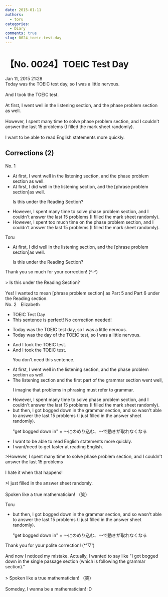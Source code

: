 ```yaml
---
date: 2015-01-11
authors:
  - toru
categories:
  - Diary
comments: true
slug: 0024_toeic-test-day
---
```


# 【No. 0024】TOEIC Test Day
<div class="date">Jan 11, 2015 21:28</div>
<div id="post"><div id="body_show_ori">
Today was the TOEIC test day, so I was a little nervous.<br/><br/>And I took the TOEIC test.<br/><br/>At first, I went well in the listening section, and the phase problem section as well.<br/><br/>However, I spent many time to solve phase problem section, and I couldn't answer the last 15 problems (I filled the mark sheet randomly).<br/><br/>I want to be able to read English statements more quickly.
</div></div>

<!-- more -->


## Corrections (2)
<div id="block"><div class="first_name"> No. 1　<span class="just_name"></span></div><div id="block2">
<ul class="correction_field">
<li class="incorrect">At first, I went well in the listening section, and the phase problem section as well.</li>
<li class="corrected correct">
At first, I <span class="f_blue">did</span> well in the listening section, and the<span class="f_red"> [phrase problem section]</span>as well.
<p class="correction_comment">Is this under the Reading Section?</p>
</li>
</ul>
<ul class="correction_field">
<li class="incorrect">However, I spent many time to solve phase problem section, and I couldn't answer the last 15 problems (I filled the mark sheet randomly).</li>
<li class="corrected correct">
However, I spent<span class="f_blue"> too much</span> time on the phase problem section, and I couldn't answer the last 15 problems (I filled the mark sheet randomly).
</li>
</ul>
</div><div class="name"><span class="just_name">Toru</span><br><div class="quote_field"><ul class="correction_field">
<li class="corrected correct">
At first, I <span class="f_blue">did</span> well in the listening section, and the<span class="f_red"> [phrase problem section]</span>as well.
<p class="correction_comment">
Is this under the Reading Section?
</p>
</li>
</ul></div>
Thank you so much for your correction! (^-^)<br/><br/>&gt; Is this under the Reading Section?<br/><br/>Yes! I wanted to mean [phrase problem section] as Part 5 and Part 6 under the Reading section.
</div>
</div>
<div id="block"><div class="first_name"> No. 2　<span class="just_name">Elizabeth</span></div><div id="block2">
<ul class="correction_field">
<li class="incorrect">TOEIC Test Day</li>
<li class="corrected perfect">This sentence is perfect! No correction needed!</li>
</ul>
<ul class="correction_field">
<li class="incorrect">Today was the TOEIC test day, so I was a little nervous.</li>
<li class="corrected correct">
Today was the<span class="f_blue"> day of the</span> TOEIC test, so I was a little nervous.
</li>
</ul>
<ul class="correction_field">
<li class="incorrect">And I took the TOEIC test.</li>
<li class="corrected correct">
<span class="sline"><span class="f_gray">And I took the TOEIC test.</span></span>
<p class="correction_comment">You don't need this sentence.</p>
</li>
</ul>
<ul class="correction_field">
<li class="incorrect">At first, I went well in the listening section, and the phase problem section as well.</li>
<li class="corrected correct">
The listening section and the <span class="f_blue">first part of the grammar </span>section went well, 
<p class="correction_comment">I imagine that problems in phrasing must refer to grammar.</p>
</li>
</ul>
<ul class="correction_field">
<li class="incorrect">However, I spent many time to solve phase problem section, and I couldn't answer the last 15 problems (I filled the mark sheet randomly).</li>
<li class="corrected correct">
<span class="f_blue">but then</span>, <span class="f_blue">I got bogged down in the grammar section</span>, and <span class="f_blue">so wasn't able to </span>answer the last 15 problems (I <span class="f_blue">just </span>filled <span class="f_red">in</span> the <span class="f_red">answer</span> sheet randomly).
<p class="correction_comment">"get bogged down in" = ～にのめり込む、～で動きが取れなくなる</p>
</li>
</ul>
<ul class="correction_field">
<li class="incorrect">I want to be able to read English statements more quickly.</li>
<li class="corrected correct">
I want/<span class="f_blue">need</span> to<span class="f_blue"> get faster at reading</span> English.
</li>
</ul>
<p class="comment_small">
 &gt;However, I spent many time to solve phase problem section, and I couldn't answer the last 15 problems
 <br/>
 <br/>
 I hate it when that happens!
 <br/>
 <br/>
 &gt;I just filled in the answer sheet randomly.
 <br/>
 <br/>
 Spoken like a true mathematician! （笑）
</p>

</div><div class="name"><span class="just_name">Toru</span><br><div class="quote_field"><ul class="correction_field">
<li class="corrected correct">
<span class="f_blue">but then</span>, <span class="f_blue">I got bogged down in the grammar section</span>, and <span class="f_blue">so wasn't able to </span>answer the last 15 problems (I <span class="f_blue">just </span>filled <span class="f_red">in</span> the <span class="f_red">answer</span> sheet randomly).
<p class="correction_comment">
"get bogged down in" = ～にのめり込む、～で動きが取れなくなる
</p>
</li>
</ul></div>
Thank you for your polite correction! (*'▽')<br/><br/>And now I noticed my mistake. Actually, I wanted to say like "I got bogged down in the single passage section (which is following the grammar section)."<br/><br/>&gt; Spoken like a true mathematician! （笑）<br/><br/>Someday, I wanna be a mathematician! :D
</div>
</div>
